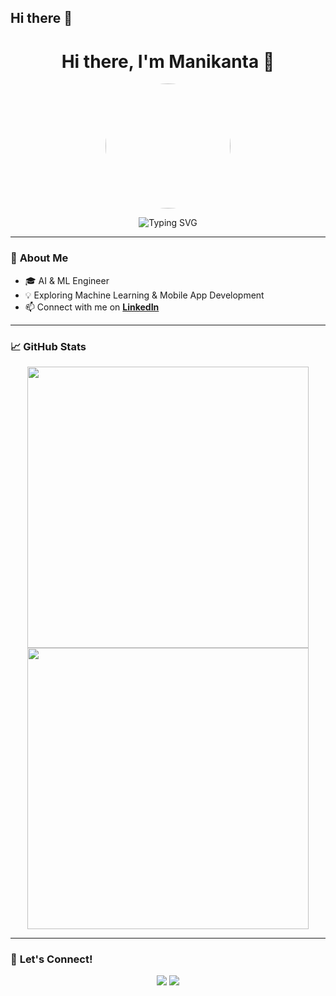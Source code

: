 ## Hi there 👋
<h1 align="center">Hi there, I'm Manikanta 👋</h1>

<p align="center">
  <img src="(https://media.licdn.com/dms/image/v2/D4E03AQEtnTo8RDmu5A/profile-displayphoto-shrink_800_800/profile-displayphoto-shrink_800_800/0/1715760279597?e=1747267200&v=beta&t=wwBdlUKFTxfUmPe9QxZVNTGxaKP7w4SpnysNxtV4Qjg)" width="200" style="border-radius: 50%;" />
</p>

<p align="center">
  <img src="https://readme-typing-svg.demolab.com?font=Fira+Code&pause=1000&color=F75C7E&width=435&lines=Welcome+to+my+GitHub!;I'm+a+passionate+developer;Exploring+AI+and+ML+projects" alt="Typing SVG" />
</p>

---

### 🚀 **About Me**
- 🎓 AI & ML Engineer  
- 💡 Exploring Machine Learning & Mobile App Development   
- 📫 Connect with me on **[LinkedIn](https://www.linkedin.com/in/manikanta-karuturi-048818259/)**  

---

### 📈 **GitHub Stats**
<p align="center">
  <img src="https://github-readme-stats.vercel.app/api?username=Manikanta-1234&show_icons=true&theme=radical" width="450px" />
  <img src="https://github-readme-streak-stats.herokuapp.com/?user=Manikanta-1234&theme=radical" width="450px" />
</p>

---

### 📣 **Let's Connect!**
<p align="center">
  <a href="https://github.com/Manikanta-1234"><img src="https://img.shields.io/github/followers/Manikanta-1234?label=Follow&style=social" /></a>
  <a href="https://www.linkedin.com/in/YOUR_LINKEDIN_ID/"><img src="https://img.shields.io/badge/LinkedIn-Connect-blue?style=flat-square&logo=linkedin"></a>
</p>

